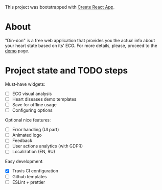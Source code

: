 This project was bootstrapped with [Create React App](https://github.com/facebookincubator/create-react-app).

# About
"Din-don" is a free web application that provides you the actual info about your heart state based on its' ECG.
For more details, please, proceed to the [demo](https://goodwin64.github.io/din-don-heart/) page.

# Project state and TODO steps
Must-have widgets:
- [ ] ECG visual analysis
- [ ] Heart diseases demo templates
- [ ] Save for offline usage
- [ ] Configuring options

Optional nice features:
- [ ] Error handling (UI part)
- [ ] Animated logo
- [ ] Feedback
- [ ] User actions analytics (with GDPR)
- [ ] Localization (EN, RU)

Easy development:
- [x] Travis CI configuration
- [ ] Github templates
- [ ] ESLint + prettier
